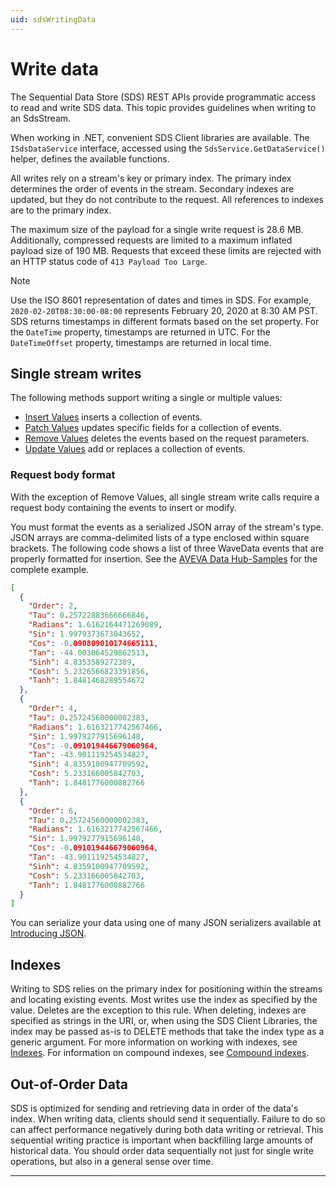```yaml
---
uid: sdsWritingData
---
```


# Write data

The Sequential Data Store (SDS) REST APIs provide programmatic access to read and write SDS data. This topic provides guidelines when writing to an SdsStream.

When working in .NET, convenient SDS Client libraries are available. The `ISdsDataService` interface, accessed using the `SdsService.GetDataService()` helper, defines the available functions.

All writes rely on a stream's key or primary index. The primary index determines the order of events in the stream. Secondary indexes are updated, but they do not contribute to the request. All references to indexes are to the primary index.

The maximum size of the payload for a single write request is 28.6 MB. Additionally, compressed requests are limited to a maximum inflated payload size of 190 MB. Requests that exceed these limits are rejected with an HTTP status code of `413 Payload Too Large`.

> [!NOTE]
> Use the ISO 8601 representation of dates and times in SDS. For example, `2020-02-20T08:30:00-08:00` represents February 20, 2020 at 8:30 AM PST. SDS returns timestamps in different formats based on the set property. For the `DateTime` property, timestamps are returned in UTC. For the `DateTimeOffset` property, timestamps are returned in local time.

## Single stream writes

The following methods support writing a single or multiple values:

- [Insert Values](xref:sds-stream-data#insert-values) inserts a collection of events.
- [Patch Values](xref:sds-stream-data#patch-values) updates specific fields for a collection of events.
- [Remove Values](xref:sds-stream-data#remove-values) deletes the events based on the request parameters.
- [Update Values](xref:sds-stream-data#update-values) add or replaces a collection of events.

### Request body format

With the exception of Remove Values, all single stream write calls require a request body containing the events to insert or modify.

You must format the events as a serialized JSON array of the stream's type. JSON arrays are comma-delimited lists of a type enclosed within square brackets. The following code shows a list of three WaveData events that are properly formatted for insertion. See the [AVEVA Data Hub-Samples](https://github.com/osisoft/OSI-Samples-ADH) for the complete example.

```json
[
  {
    "Order": 2,
    "Tau": 0.25722883666666846,
    "Radians": 1.6162164471269089,
    "Sin": 1.9979373673043652,
    "Cos": -0.090809010174665111,
    "Tan": -44.003064529862513,
    "Sinh": 4.8353589272389,
    "Cosh": 5.2326566823391856,
    "Tanh": 1.8481468289554672
  },
  {
    "Order": 4,
    "Tau": 0.25724560000002383,
    "Radians": 1.6163217742567466,
    "Sin": 1.9979277915696148,
    "Cos": -0.091019446679060964,
    "Tan": -43.901119254534827,
    "Sinh": 4.8359100947709592,
    "Cosh": 5.233166005842703,
    "Tanh": 1.8481776000882766
  },
  {
    "Order": 6,
    "Tau": 0.25724560000002383,
    "Radians": 1.6163217742567466,
    "Sin": 1.9979277915696148,
    "Cos": -0.091019446679060964,
    "Tan": -43.901119254534827,
    "Sinh": 4.8359100947709592,
    "Cosh": 5.233166005842703,
    "Tanh": 1.8481776000882766
  }
]
```

You can serialize your data using one of many JSON serializers available at [Introducing JSON](http://json.org/index.html).

## Indexes

Writing to SDS relies on the primary index for positioning within the streams and locating existing events. Most writes use the index as specified by the value. Deletes are the exception to this rule. When deleting, indexes are specified as strings in the URI, or, when using the SDS Client Libraries, the index may be passed as-is to DELETE methods that take the index type as a generic argument. For more information on working with indexes, see [Indexes](xref:sdsIndexes). For information on compound indexes, see [Compound indexes](xref:sdsIndexes#compound-indexes).

## Out-of-Order Data

SDS is optimized for sending and retrieving data in order of the data's index. When writing data, clients should send it sequentially. Failure to do so can affect performance negatively during both data writing or retrieval. This sequential writing practice is important when backfilling large amounts of historical data. You should order data sequentially not just for single write operations, but also in a general sense over time.

---
